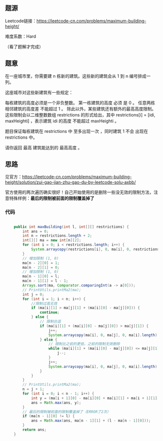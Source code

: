

## 题源

Leetcode链接：https://leetcode-cn.com/problems/maximum-building-height/

难度系数：Hard

（看了题解才完成）


## 题意

在一座城市里，你需要建 n 栋新的建筑。这些新的建筑会从 1 到 n 编号排成一列。

这座城市对这些新建筑有一些规定：

每栋建筑的高度必须是一个非负整数。
第一栋建筑的高度 必须 是 0 。
任意两栋相邻建筑的高度差 不能超过  1 。
除此以外，某些建筑还有额外的最高高度限制。这些限制会以二维整数数组 restrictions 的形式给出，其中 restrictions[i] = [idi, maxHeighti] ，表示建筑 idi 的高度 不能超过 maxHeighti 。

题目保证每栋建筑在 restrictions 中 至多出现一次 ，同时建筑 1 不会 出现在 restrictions 中。

请你返回 最高 建筑能达到的 最高高度 。



## 思路

见官方：https://leetcode-cn.com/problems/maximum-building-height/solution/zui-gao-jian-zhu-gao-du-by-leetcode-solu-axbb/



官方使用的两次遍历确实很好！自己开始使用的是删除一些没无效的限制方法，注意特殊样例：**最后的限制被前面的限制覆盖掉了**





### 代码

```java

    public int maxBuilding(int l, int[][] restrictions) {
        int ans = 0;
        int n = restrictions.length + 2;
        int[][] ma = new int[n][2];
        for (int i = 0; i < restrictions.length; i++) {
            System.arraycopy(restrictions[i], 0, ma[i], 0, restrictions[i].length);
        }
        // 增加限制 (1, 0)
        ma[n - 2][0] = 1;
        ma[n - 2][1] = 0;
        // 增加限制 (1, 0)
        ma[n - 1][0] = l;
        ma[n - 1][1] = l - 1;
        Arrays.sort(ma, Comparator.comparingInt(a -> a[0]));
        // PrintUtils.printMa2(ma);
        int j = 0;
        for (int i = 1; i < n; i++) {
            //限制过高无效
            if (ma[i][1] > ma[j][1] + (ma[i][0] - ma[j][0])) {
                continue;
            } else {
                // 限制合适
                if (ma[i][1] + (ma[i][0] - ma[j][0]) > ma[j][1]) {
                    j++;
                    System.arraycopy(ma[i], 0, ma[j], 0, ma[i].length);
                } else {
                    // 限制比之前的更低，之前的限制无效删除
                    while (ma[i][1] + (ma[i][0] - ma[j][0]) <= ma[j][1] && j > 0) {
                        j--;
                    }
                    j++;
                    System.arraycopy(ma[i], 0, ma[j], 0, ma[i].length);
                }
            }
        }
        // PrintUtils.printMa2(ma);
        n = j + 1;
        for (int i = 0; i < n - 1; i++) {
            int y = (ma[i + 1][0] - ma[i][0] + ma[i][1] + ma[i + 1][1]) / 2;
            ans = Math.max(ans, y);
        }
        // 最后的限制被前面的限制覆盖掉了（ERROR了2次）
        if (ma[n - 1][0] != l) {
            ans = Math.max(ans, ma[n - 1][1] + (l - ma[n - 1][0]));
        }
        return ans;
    }
```





